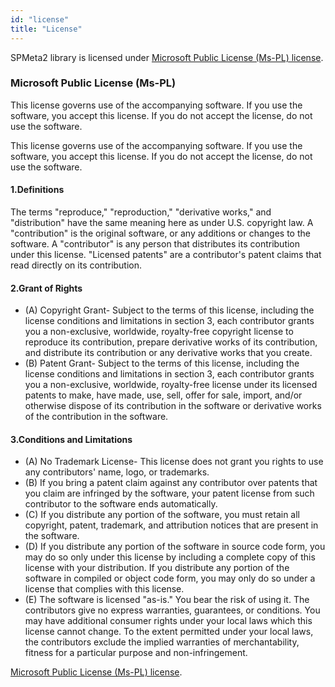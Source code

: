 ```yaml
---
id: "license"
title: "License"
---
```


SPMeta2 library is licensed under [Microsoft Public License (Ms-PL) license](https://opensource.org/licenses/MS-PL). 
### Microsoft Public License (Ms-PL)

This license governs use of the accompanying software. If you use the software, you accept this license. If you do not accept the license, do not use the software.

This license governs use of the accompanying software. If you use the software, you accept this license. If you do not accept the license, do not use the software.
#### 1.Definitions
 The terms "reproduce," "reproduction," "derivative works," and "distribution" have the same meaning here as under U.S. copyright law.
 A "contribution" is the original software, or any additions or changes to the software.
 A "contributor" is any person that distributes its contribution under this license.
 "Licensed patents" are a contributor's patent claims that read directly on its contribution.

#### 2.Grant of Rights
* (A) Copyright Grant- Subject to the terms of this license, including the license conditions and limitations in section 3, each contributor grants you a non-exclusive, worldwide, royalty-free copyright license to reproduce its contribution, prepare derivative works of its contribution, and distribute its contribution or any derivative works that you create.
* (B) Patent Grant- Subject to the terms of this license, including the license conditions and limitations in section 3, each contributor grants you a non-exclusive, worldwide, royalty-free license under its licensed patents to make, have made, use, sell, offer for sale, import, and/or otherwise dispose of its contribution in the software or derivative works of the contribution in the software.

#### 3.Conditions and Limitations
* (A) No Trademark License- This license does not grant you rights to use any contributors' name, logo, or trademarks.
* (B) If you bring a patent claim against any contributor over patents that you claim are infringed by the software, your patent license from such contributor to the software ends automatically.
* (C) If you distribute any portion of the software, you must retain all copyright, patent, trademark, and attribution notices that are present in the software.
* (D) If you distribute any portion of the software in source code form, you may do so only under this license by including a complete copy of this license with your distribution. If you distribute any portion of the software in compiled or object code form, you may only do so under a license that complies with this license.
* (E) The software is licensed "as-is." You bear the risk of using it. The contributors give no express warranties, guarantees, or conditions. You may have additional consumer rights under your local laws which this license cannot change. To the extent permitted under your local laws, the contributors exclude the implied warranties of merchantability, fitness for a particular purpose and non-infringement.

[Microsoft Public License (Ms-PL) license](https://opensource.org/licenses/MS-PL). 

